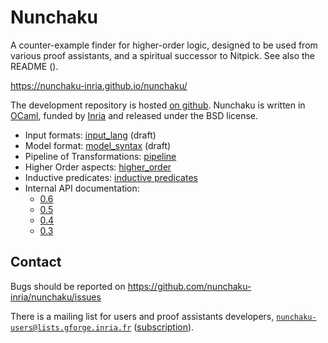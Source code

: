 # Nunchaku

A counter-example finder for higher-order logic, designed to be used from
various proof assistants, and a spiritual successor to Nitpick.
See also the README (<README>).

<https://nunchaku-inria.github.io/nunchaku/>

The development repository is hosted
[on github](https://github.com/nunchaku-inria/nunchaku). Nunchaku is written in
[OCaml](http://ocaml.org/), funded by [Inria](http://inria.fr)
and released under the BSD license.

- Input formats: [input_lang](./input_lang.html) (draft)
- Model format: [model_syntax](./model_syntax.html) (draft)
- Pipeline of Transformations: [pipeline](./pipeline.html)
- Higher Order aspects: [higher_order](./higher_order.html)
- Inductive predicates: [inductive predicates](./inductive_pred.html)
- Internal API documentation:
  * [0.6](0.6)
  * [0.5](0.5)
  * [0.4](0.4)
  * [0.3](0.3)

## Contact

Bugs should be reported on <https://github.com/nunchaku-inria/nunchaku/issues>

There is a mailing list for users and proof assistants developers,
[`nunchaku-users@lists.gforge.inria.fr`](mailto:nunchaku-users@lists.gforge.inria.fr)
([subscription](https://lists.gforge.inria.fr/mailman/listinfo/nunchaku-users)).


